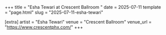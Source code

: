 +++
title = "Esha Tewari at Crescent Ballroom "
date = 2025-07-11
template = "page.html"
slug = "2025-07-11-esha-tewari"

[extra]
artist = "Esha Tewari"
venue = "Crescent Ballroom"
venue_url = "https://www.crescentphx.com/"
+++
